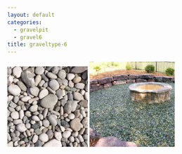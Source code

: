 ```yaml
---
layout: default
categories: 
  - gravelpit
  - gravel6
title: graveltype-6
---
```


<img src="../img/gravel-6.jpg">
<img src="../img/gravel-6.1.jpg">
